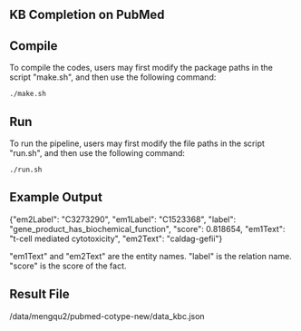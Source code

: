 ## KB Completion on PubMed

## Compile
To compile the codes, users may first modify the package paths in the script "make.sh", and then use the following command:
```
./make.sh
```

## Run
To run the pipeline, users may first modify the file paths in the script "run.sh", and then use the following command:
```
./run.sh
```

## Example Output
{"em2Label": "C3273290", "em1Label": "C1523368", "label": "gene_product_has_biochemical_function", "score": 0.818654, "em1Text": "t-cell mediated cytotoxicity", "em2Text": "caldag-gefii"}

"em1Text" and "em2Text" are the entity names. "label" is the relation name. "score" is the score of the fact.

## Result File
/data/mengqu2/pubmed-cotype-new/data_kbc.json
